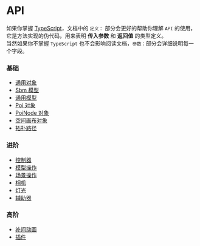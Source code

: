 # API

如果你掌握 [TypeScript](https://www.typescriptlang.org/)，文档中的 `定义：` 部分会更好的帮助你理解 `API` 的使用，它是方法实现的伪代码，用来表明 **传入参数** 和 **返回值** 的类型定义。
<br>
当然如果你不掌握 `TypeScript` 也不会影响阅读文档，`参数：`部分会详细说明每一个字段。

### 基础
  - [通用对象](./object.html)
  - [Sbm 模型](./sbm.html)
  - [通用模型](./model.html)
  - [Poi 对象](./poi.html)
  - [PoiNode 对象](./poiNode.html)
  - [空间画布对象](./canvas3D.html)
  - [拓扑路径](./topology.html)

### 进阶
  - [控制器](./controls.html)
  - [模型操作](./modelTool.html)
  - [场景操作](./sceneTool.html)
  - [相机](./camera.html)
  - [灯光](./light.html)
  - [辅助器](./helper.html)

### 高阶
  - [补间动画](./animation.html)
  - [插件](./pligin.html)
